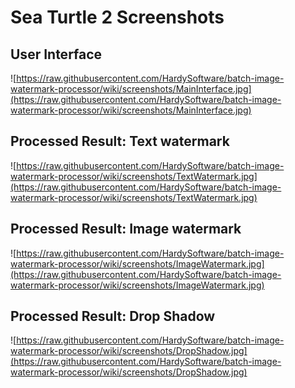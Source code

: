 # Sea Turtle 2 Screenshots #
## User Interface ##
![https://raw.githubusercontent.com/HardySoftware/batch-image-watermark-processor/wiki/screenshots/MainInterface.jpg](https://raw.githubusercontent.com/HardySoftware/batch-image-watermark-processor/wiki/screenshots/MainInterface.jpg)

## Processed Result: Text watermark ##
![https://raw.githubusercontent.com/HardySoftware/batch-image-watermark-processor/wiki/screenshots/TextWatermark.jpg](https://raw.githubusercontent.com/HardySoftware/batch-image-watermark-processor/wiki/screenshots/TextWatermark.jpg)

## Processed Result: Image watermark ##
![https://raw.githubusercontent.com/HardySoftware/batch-image-watermark-processor/wiki/screenshots/ImageWatermark.jpg](https://raw.githubusercontent.com/HardySoftware/batch-image-watermark-processor/wiki/screenshots/ImageWatermark.jpg)

## Processed Result: Drop Shadow ##
![https://raw.githubusercontent.com/HardySoftware/batch-image-watermark-processor/wiki/screenshots/DropShadow.jpg](https://raw.githubusercontent.com/HardySoftware/batch-image-watermark-processor/wiki/screenshots/DropShadow.jpg)